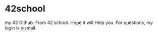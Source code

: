 # 42school
my 42 Github. From 42 school. Hope it will Help you. For questions, my login is yismail.
